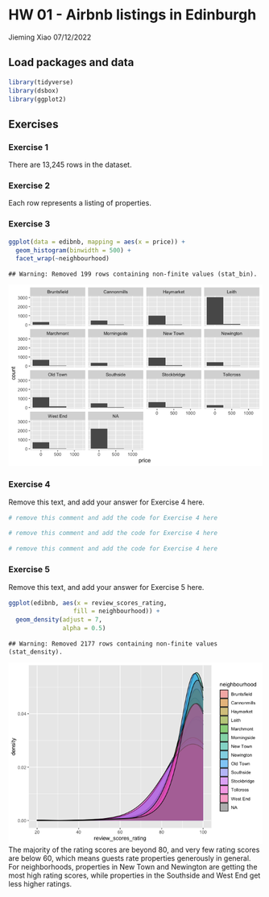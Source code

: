 HW 01 - Airbnb listings in Edinburgh
================
Jieming Xiao
07/12/2022

## Load packages and data

``` r
library(tidyverse)
library(dsbox)
library(ggplot2)
```

## Exercises

### Exercise 1

There are 13,245 rows in the dataset.

### Exercise 2

Each row represents a listing of properties.

### Exercise 3

``` r
ggplot(data = edibnb, mapping = aes(x = price)) +
  geom_histogram(binwidth = 500) +
  facet_wrap(~neighbourhood)
```

    ## Warning: Removed 199 rows containing non-finite values (stat_bin).

![](hw-02_files/figure-gfm/prices-neighbourhoods-1.png)<!-- -->

### Exercise 4

Remove this text, and add your answer for Exercise 4 here.

``` r
# remove this comment and add the code for Exercise 4 here
```

``` r
# remove this comment and add the code for Exercise 4 here
```

``` r
# remove this comment and add the code for Exercise 4 here
```

### Exercise 5

Remove this text, and add your answer for Exercise 5 here.

``` r
ggplot(edibnb, aes(x = review_scores_rating,
                  fill = neighbourhood)) +
  geom_density(adjust = 7, 
               alpha = 0.5) 
```

    ## Warning: Removed 2177 rows containing non-finite values (stat_density).

![](hw-02_files/figure-gfm/review-scores-rating-1.png)<!-- --> The
majority of the rating scores are beyond 80, and very few rating scores
are below 60, which means guests rate properties generously in general.
For neighborhoods, properties in New Town and Newington are getting the
most high rating scores, while properties in the Southside and West End
get less higher ratings.
